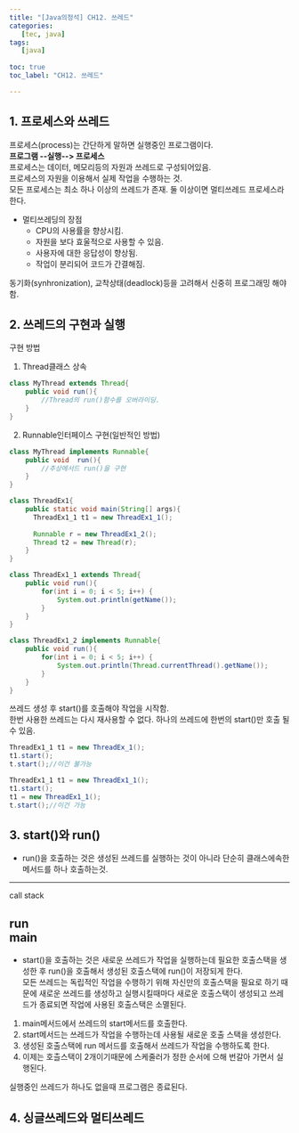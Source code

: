 ```yaml
---
title: "[Java의정석] CH12. 쓰레드"
categories:
   [tec, java]
tags:
   [java]
   
toc: true
toc_label: "CH12. 쓰레드"

---
```


## 1. 프로세스와 쓰레드
프로세스(process)는 간단하게 말하면 실행중인 프로그램이다.  
**프로그램 --실행--> 프로세스**   
프로세스는 데이터, 메모리등의 자원과 쓰레드로 구성되어있음.  
프로세스의 자원을 이용해서 실제 작업을 수행하는 것.  
모든 프로세스는 최소 하나 이상의 쓰레드가 존재. 둘 이상이면 멀티쓰레드 프로세스라한다.  

- 멀티쓰레딩의 장점
    - CPU의 사용률을 향상시킴.
    - 자원을 보다 효울적으로 사용할 수 있음.
    - 사용자에 대한 응답성이 향상됨.
    - 작업이 분리되어 코드가 간결해짐. 

동기화(synhronization), 교착상태(deadlock)등을 고려해서 신중히 프로그래밍 해야함.

## 2. 쓰레드의 구현과 실행 
구현 방법
1. Thread클래스 상속
```java
class MyThread extends Thread{
    public void run(){
        //Thread의 run()함수를 오버라이딩.
    }
}
```
2. Runnable인터페이스 구현(일반적인 방법)
```java
class MyThread implements Runnable{
    public void  run(){
        //추상메서드 run()을 구현
    }
}
```
```java
class ThreadEx1{
    public static void main(String[] args){
      ThreadEx1_1 t1 = new ThreadEx1_1();
      
      Runnable r = new ThreadEx1_2();
      Thread t2 = new Thread(r);
    }
}

class ThreadEx1_1 extends Thread{
    public void run(){
        for(int i = 0; i < 5; i++) {
            System.out.println(getName());
        }
    }
}

class ThreadEx1_2 implements Runnable{
    public void run(){
        for(int i = 0; i < 5; i++) {
            System.out.println(Thread.currentThread().getName());
        }
    }
}
```
쓰레드 생성 후 start()를 호출해야 작업을 시작함.  
한번 사용한 쓰레드는 다시 재사용할 수 없다. 하나의 쓰레드에 한번의 start()만 호출 될 수 있음.  
```java
ThreadEx1_1 t1 = new ThreadEx_1();
t1.start();
t.start();//이건 불가능
```
```java
ThreadEx1_1 t1 = new ThreadEx1_1();
t1.start();
t1 = new ThreadEx1_1();
t.start();//이건 가능
```

## 3. start()와 run()
- run()을 호출하는 것은 생성된 쓰레드를 실행하는 것이 아니라 단순히 클래스에속한 메서드를 하나 호출하는것.  

---
call stack  

run  
main  
---  

- start()을 호출하는 것은 새로운 쓰레드가 작업을 실행하는데 필요한 호출스택을 생성한 후 run()을 호출해서 생성된 호출스택에 run()이 저장되게 한다.  
모든 쓰레드는 독립적인 작업을 수행하기 위해 자신만의 호출스택을 필요로 하기 때문에 새로운 쓰레드를 생성하고 실행시킬때마다 새로운 호출스택이 생성되고 쓰레드가 종료되면 작업에 사용된 호출스택은 소멸된다.  

1. main메서드에서 쓰레드의 start메서드를 호출한다.
2. start메서드는 쓰레드가 작업을 수행하는데 사용될 새로운 호출 스택을 생성한다. 
3. 생성된 호출스택에 run 메서드를 호출해서 쓰레드가 작업을 수행하도록 한다. 
4. 이제는 호츨스택이 2개이기때문에 스케줄러가 정한 순서에 으해 번갈아 가면서 실행된다.   

실행중인 쓰레드가 하나도 없을때 프로그램은 종료된다.

## 4. 싱글쓰레드와 멀티쓰레드